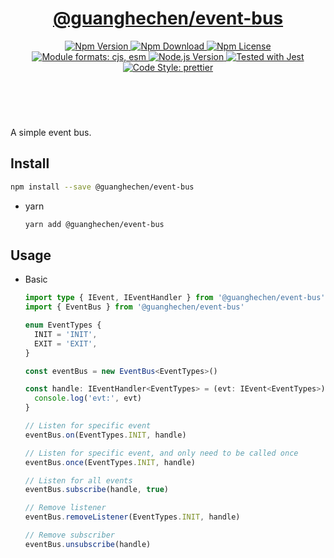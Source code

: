<header>
  <h1 align="center">
    <a href="https://github.com/guanghechen/sora/tree/@guanghechen/event-bus@6.0.4/packages/event-bus#readme">@guanghechen/event-bus</a>
  </h1>
  <div align="center">
    <a href="https://www.npmjs.com/package/@guanghechen/event-bus">
      <img
        alt="Npm Version"
        src="https://img.shields.io/npm/v/@guanghechen/event-bus.svg"
      />
    </a>
    <a href="https://www.npmjs.com/package/@guanghechen/event-bus">
      <img
        alt="Npm Download"
        src="https://img.shields.io/npm/dm/@guanghechen/event-bus.svg"
      />
    </a>
    <a href="https://www.npmjs.com/package/@guanghechen/event-bus">
      <img
        alt="Npm License"
        src="https://img.shields.io/npm/l/@guanghechen/event-bus.svg"
      />
    </a>
    <a href="#install">
      <img
        alt="Module formats: cjs, esm"
        src="https://img.shields.io/badge/module_formats-cjs%2C%20esm-green.svg"
      />
    </a>
    <a href="https://github.com/nodejs/node">
      <img
        alt="Node.js Version"
        src="https://img.shields.io/node/v/@guanghechen/event-bus"
      />
    </a>
    <a href="https://github.com/facebook/jest">
      <img
        alt="Tested with Jest"
        src="https://img.shields.io/badge/tested_with-jest-9c465e.svg"
      />
    </a>
    <a href="https://github.com/prettier/prettier">
      <img
        alt="Code Style: prettier"
        src="https://img.shields.io/badge/code_style-prettier-ff69b4.svg?style=flat-square"
      />
    </a>
  </div>
</header>
<br/>


A simple event bus.


## Install

  ```bash
  npm install --save @guanghechen/event-bus
  ```

* yarn

  ```bash
  yarn add @guanghechen/event-bus
  ```


## Usage

* Basic

  ```typescript
  import type { IEvent, IEventHandler } from '@guanghechen/event-bus'
  import { EventBus } from '@guanghechen/event-bus'

  enum EventTypes {
    INIT = 'INIT',
    EXIT = 'EXIT',
  }

  const eventBus = new EventBus<EventTypes>()

  const handle: IEventHandler<EventTypes> = (evt: IEvent<EventTypes>) => {
    console.log('evt:', evt)
  }

  // Listen for specific event
  eventBus.on(EventTypes.INIT, handle)

  // Listen for specific event, and only need to be called once
  eventBus.once(EventTypes.INIT, handle)

  // Listen for all events
  eventBus.subscribe(handle, true)

  // Remove listener
  eventBus.removeListener(EventTypes.INIT, handle)

  // Remove subscriber
  eventBus.unsubscribe(handle)
  ```


[homepage]: https://github.com/guanghechen/sora/tree/@guanghechen/event-bus@6.0.4/packages/event-bus#readme

